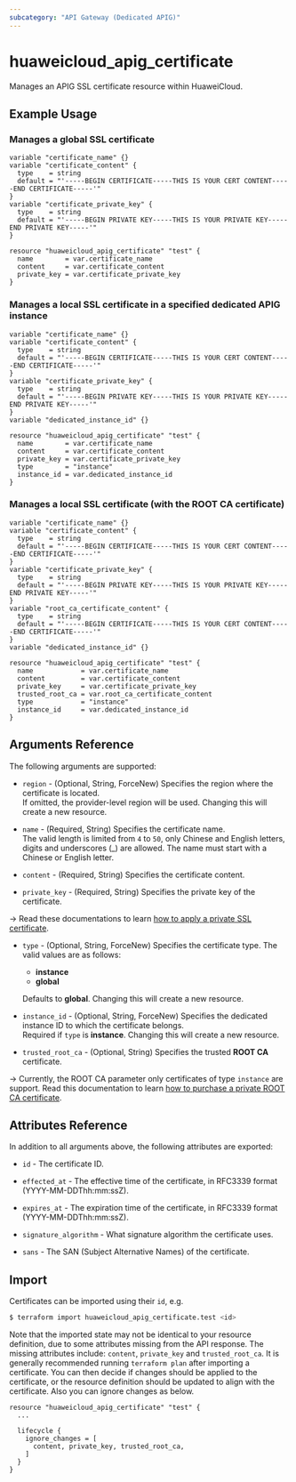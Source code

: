 ```yaml
---
subcategory: "API Gateway (Dedicated APIG)"
---
```


# huaweicloud_apig_certificate

Manages an APIG SSL certificate resource within HuaweiCloud.

## Example Usage

### Manages a global SSL certificate

```hcl
variable "certificate_name" {}
variable "certificate_content" {
  type    = string
  default = "'-----BEGIN CERTIFICATE-----THIS IS YOUR CERT CONTENT-----END CERTIFICATE-----'"
}
variable "certificate_private_key" {
  type    = string
  default = "'-----BEGIN PRIVATE KEY-----THIS IS YOUR PRIVATE KEY-----END PRIVATE KEY-----'"
}

resource "huaweicloud_apig_certificate" "test" {
  name        = var.certificate_name
  content     = var.certificate_content
  private_key = var.certificate_private_key
}
```

### Manages a local SSL certificate in a specified dedicated APIG instance

```hcl
variable "certificate_name" {}
variable "certificate_content" {
  type    = string
  default = "'-----BEGIN CERTIFICATE-----THIS IS YOUR CERT CONTENT-----END CERTIFICATE-----'"
}
variable "certificate_private_key" {
  type    = string
  default = "'-----BEGIN PRIVATE KEY-----THIS IS YOUR PRIVATE KEY-----END PRIVATE KEY-----'"
}
variable "dedicated_instance_id" {}

resource "huaweicloud_apig_certificate" "test" {
  name        = var.certificate_name
  content     = var.certificate_content
  private_key = var.certificate_private_key
  type        = "instance"
  instance_id = var.dedicated_instance_id
}
```

### Manages a local SSL certificate (with the ROOT CA certificate)

```hcl
variable "certificate_name" {}
variable "certificate_content" {
  type    = string
  default = "'-----BEGIN CERTIFICATE-----THIS IS YOUR CERT CONTENT-----END CERTIFICATE-----'"
}
variable "certificate_private_key" {
  type    = string
  default = "'-----BEGIN PRIVATE KEY-----THIS IS YOUR PRIVATE KEY-----END PRIVATE KEY-----'"
}
variable "root_ca_certificate_content" {
  type    = string
  default = "'-----BEGIN CERTIFICATE-----THIS IS YOUR CERT CONTENT-----END CERTIFICATE-----'"
}
variable "dedicated_instance_id" {}

resource "huaweicloud_apig_certificate" "test" {
  name            = var.certificate_name
  content         = var.certificate_content
  private_key     = var.certificate_private_key
  trusted_root_ca = var.root_ca_certificate_content
  type            = "instance"
  instance_id     = var.dedicated_instance_id
}
```

## Arguments Reference

The following arguments are supported:

* `region` - (Optional, String, ForceNew) Specifies the region where the certificate is located.  
  If omitted, the provider-level region will be used. Changing this will create a new resource.

* `name` - (Required, String) Specifies the certificate name.  
  The valid length is limited from `4` to `50`, only Chinese and English letters, digits and underscores (_) are
  allowed. The name must start with a Chinese or English letter.  

* `content` - (Required, String) Specifies the certificate content.

* `private_key` - (Required, String) Specifies the private key of the certificate.

-> Read these documentations to learn [how to apply a private SSL certificate](https://support.huaweicloud.com/intl/en-us/tg-ccm/ccm_01_0025.html).

* `type` - (Optional, String, ForceNew) Specifies the certificate type. The valid values are as follows:
  + **instance**
  + **global**

  Defaults to **global**. Changing this will create a new resource.

* `instance_id` - (Optional, String, ForceNew) Specifies the dedicated instance ID to which the certificate belongs.  
  Required if `type` is **instance**.
  Changing this will create a new resource.

* `trusted_root_ca` - (Optional, String) Specifies the trusted **ROOT CA** certificate.

-> Currently, the ROOT CA parameter only certificates of type `instance` are support.
   Read this documentation to learn [how to purchase a private ROOT CA certificate](https://support.huaweicloud.com/intl/en-us/tg-ccm/ccm_01_0016.html).

## Attributes Reference

In addition to all arguments above, the following attributes are exported:

* `id` - The certificate ID.

* `effected_at` - The effective time of the certificate, in RFC3339 format (YYYY-MM-DDThh:mm:ssZ).

* `expires_at` - The expiration time of the certificate, in RFC3339 format (YYYY-MM-DDThh:mm:ssZ).

* `signature_algorithm` - What signature algorithm the certificate uses.

* `sans` - The SAN (Subject Alternative Names) of the certificate.

## Import

Certificates can be imported using their `id`, e.g.

```bash
$ terraform import huaweicloud_apig_certificate.test <id>
```

Note that the imported state may not be identical to your resource definition, due to some attributes missing from the
API response. The missing attributes include: `content`, `private_key` and `trusted_root_ca`.
It is generally recommended running `terraform plan` after importing a certificate.
You can then decide if changes should be applied to the certificate, or the resource definition should be updated to
align with the certificate. Also you can ignore changes as below.

```hcl
resource "huaweicloud_apig_certificate" "test" {
  ...

  lifecycle {
    ignore_changes = [
      content, private_key, trusted_root_ca,
    ]
  }
}
```
